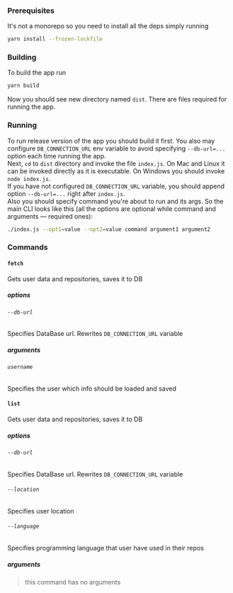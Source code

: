 ### Prerequisites
It's not a monorepo so you need to install all the deps simply running
```sh
yarn install --frozen-lockfile
```

### Building

To build the app run
```sh
yarn build
```
Now you should see new directory named `dist`. There are files required for running the app.

### Running

To run release version of the app you should build it first.
You also may configure `DB_CONNECTION_URL` env variable to avoid specifying `--db-url=...` option each time running the app.  
Next, `cd` to `dist` directory and invoke the file `index.js`. On Mac and Linux it can be invoked directly as it is executable. On Windows you should invoke `node index.js`.  
If you have not configured `DB_CONNECTION_URL` variable, you should append option `--db-url=...` right after `index.js`.  
Also you should specify command you're about to run and its args. 
So the main CLI looks like this (all the options are optional while command and arguments — required ones):
```sh
./index.js --opt1=value --opt2=value command argument1 argument2
```

### Commands

#### `fetch`
Gets user data and repositories, saves it to DB

##### options
###### `--db-url`
Specifies DataBase url. Rewrites `DB_CONNECTION_URL` variable

##### arguments
###### `username`
Specifies the user which info should be loaded and saved

#### `list`
Gets user data and repositories, saves it to DB

##### options
###### `--db-url`
Specifies DataBase url. Rewrites `DB_CONNECTION_URL` variable
###### `--location`
Specifies user location
###### `--language`
Specifies programming language that user have used in their repos

##### arguments
> this command has no arguments

